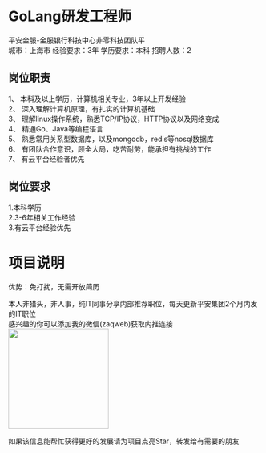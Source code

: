 # GoLang研发工程师
平安金服-金服银行科技中心非零科技团队平  
城市：上海市 经验要求：3年 学历要求：本科  招聘人数：2

## 岗位职责
1、	本科及以上学历，计算机相关专业，3年以上开发经验   
2、	深入理解计算机原理，有扎实的计算机基础   
3、	理解linux操作系统，熟悉TCP/IP协议，HTTP协议以及网络变成   
4、	精通Go、Java等编程语言   
5、	熟悉常用关系型数据库，以及mongodb，redis等nosql数据库   
6、	有团队合作意识，顾全大局，吃苦耐劳，能承担有挑战的工作   
7、	有云平台经验者优先

## 岗位要求
1.本科学历   
2.3-6年相关工作经验   
3.有云平台经验优先

# 项目说明

优势：免打扰，无需开放简历

本人非猎头，非人事，纯IT同事分享内部推荐职位，每天更新平安集团2个月内发的IT职位  
感兴趣的你可以添加我的微信(zaqweb)获取内推连接  
<img src="https://github.com/zaqweb/PA-IT-JOBS/blob/master/WechatICode.jpeg"  height="200" width="200">

如果该信息能帮忙获得更好的发展请为项目点亮Star，转发给有需要的朋友




